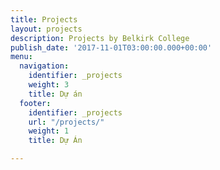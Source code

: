 ```yaml
---
title: Projects
layout: projects
description: Projects by Belkirk College
publish_date: '2017-11-01T03:00:00.000+00:00'
menu:
  navigation:
    identifier: _projects
    weight: 3
    title: Dự án
  footer:
    identifier: _projects
    url: "/projects/"
    weight: 1
    title: Dự Án

---
```

